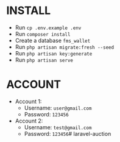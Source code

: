# INSTALL
- Run `cp .env.example .env`
- Run `composer install`
- Create a database `fms_wallet`
- Run `php artisan migrate:fresh --seed`
- Run `php artisan key:generate`
- Run `php artisan serve`

# ACCOUNT
- Account 1:
    - Username: `user@gmail.com`
    - Password: `123456`
- Account 2:
    - Username: `test@gmail.com`
    - Password: `123456`# laravel-auction
